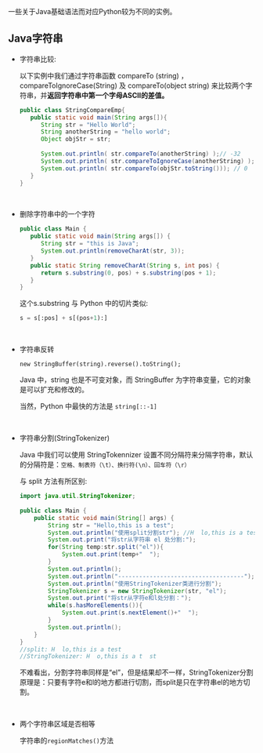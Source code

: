 一些关于Java基础语法而对应Python较为不同的实例。

## Java字符串

* 字符串比较:

  以下实例中我们通过字符串函数 compareTo (string) ，compareToIgnoreCase(String) 及 compareTo(object string) 来比较两个字符串，并**返回字符串中第一个字母ASCII的差值。**

  ```java
  public class StringCompareEmp{
     public static void main(String args[]){
        String str = "Hello World";
        String anotherString = "hello world";
        Object objStr = str;
   
        System.out.println( str.compareTo(anotherString) );// -32
        System.out.println( str.compareToIgnoreCase(anotherString) );  //忽略大小写 // 0
        System.out.println( str.compareTo(objStr.toString())); // 0
     }
  }
  ```

  ​

* 删除字符串中的一个字符

  ```java
  public class Main {
     public static void main(String args[]) {
        String str = "this is Java";
        System.out.println(removeCharAt(str, 3));
     }
     public static String removeCharAt(String s, int pos) {
        return s.substring(0, pos) + s.substring(pos + 1);
     }
  }
  ```

  这个s.substring 与 Python 中的切片类似:

  ```python
  s = s[:pos] + s[(pos+1):]
  ```

  ​

* 字符串反转

  `new StringBuffer(string).reverse().toString();`

  Java 中，string 也是不可变对象，而 StringBuffer 为字符串变量，它的对象是可以扩充和修改的。

  当然，Python 中最快的方法是 `string[::-1]`

  ​

* 字符串分割(StringTokenizer)

  Java 中我们可以使用 StringTokennizer 设置不同分隔符来分隔字符串，默认的分隔符是：`空格、制表符（\t）、换行符(\n）、回车符（\r）`

  与 split 方法有所区别:

  ```java
  import java.util.StringTokenizer;
   
  public class Main {
      public static void main(String[] args) {
          String str = "Hello,this is a test";
          System.out.println("使用split分割str"); //H  lo,this is a test  
          System.out.print("将str从字符串 el 处分割:");
          for(String temp:str.split("el")){
              System.out.print(temp+"  ");
          }
          System.out.println();
          System.out.println("------------------------------------");
          System.out.println("使用StringTokenizer类进行分割"); 
          StringTokenizer s = new StringTokenizer(str, "el");
          System.out.print("将str从字符e和l处分割：");
          while(s.hasMoreElements()){
              System.out.print(s.nextElement()+"  ");
          }
          System.out.println();
      }
  }
  //split: H  lo,this is a test 
  //StringTokenizer: H  o,this is a t  st 
  ```

  不难看出，分割字符串同样是“el”，但是结果却不一样，StringTokenizer分割原理是：只要有字符e和l的地方都进行切割，而split是只在字符串el的地方切割。

  ​

* 两个字符串区域是否相等

  字符串的`regionMatches()`方法


